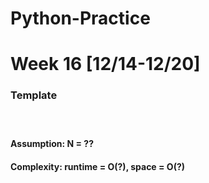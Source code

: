 # Python-Practice

# Week 16 [12/14-12/20]

### Template
# []()
```python
```
#### Assumption: N = ??
#### Complexity: runtime = O(?), space = O(?)